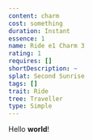```yaml
---
content: charm
cost: something
duration: Instant
essence: 1
name: Ride e1 Charm 3
rating: 1
requires: []
shortDescription: ~
splat: Second Sunrise
tags: []
trait: Ride
tree: Traveller
type: Simple
---
```


Hello **world**!
